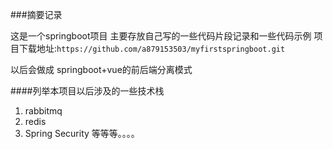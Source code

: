 ###摘要记录

这是一个springboot项目
主要存放自己写的一些代码片段记录和一些代码示例
项目下载地址:`https://github.com/a879153503/myfirstspringboot.git`

以后会做成
springboot+vue的前后端分离模式

####列举本项目以后涉及的一些技术栈

1. rabbitmq
2. redis
3. Spring Security
等等等。。。。